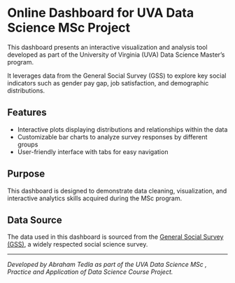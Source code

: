 # Online Dashboard for UVA Data Science MSc Project

This dashboard presents an interactive visualization and analysis tool developed as part of the University of Virginia (UVA) Data Science Master’s program.

It leverages data from the General Social Survey (GSS) to explore key social indicators such as gender pay gap, job satisfaction, and demographic distributions.

## Features

- Interactive plots displaying distributions and relationships within the data
- Customizable bar charts to analyze survey responses by different groups
- User-friendly interface with tabs for easy navigation

## Purpose

This dashboard is designed to demonstrate data cleaning, visualization, and interactive analytics skills acquired during the MSc program.

## Data Source

The data used in this dashboard is sourced from the [General Social Survey (GSS)](https://gss.norc.org/), a widely respected social science survey.

---

*Developed by Abraham Tedla as part of the UVA Data Science MSc , Practice and Application of Data Science Course Project.*
